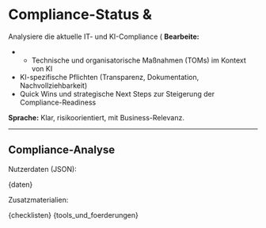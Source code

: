 # Compliance-Status & 
Analysiere die aktuelle IT- und KI-Compliance (
**Bearbeite:**
- - Technische und organisatorische Maßnahmen (TOMs) im Kontext von KI
- KI-spezifische Pflichten (Transparenz, Dokumentation, Nachvollziehbarkeit)
- Quick Wins und strategische Next Steps zur Steigerung der Compliance-Readiness

**Sprache:** Klar, risikoorientiert, mit Business-Relevanz.

---

## Compliance-Analyse

Nutzerdaten (JSON):

{daten}

Zusatzmaterialien:

{checklisten}
{tools_und_foerderungen}